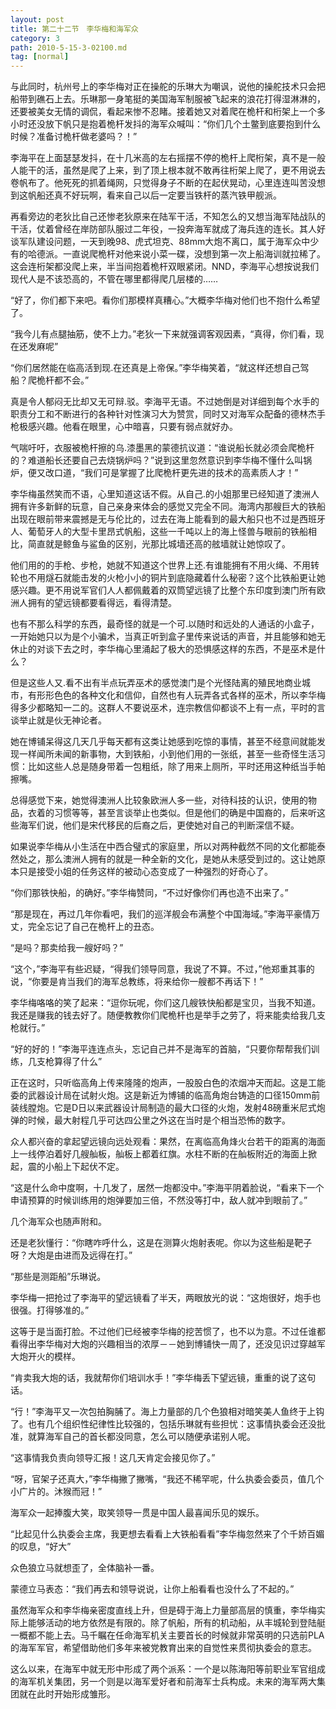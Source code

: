 ```yaml
---
layout: post
title: 第二十二节　李华梅和海军众
category: 3
path: 2010-5-15-3-02100.md
tag: [normal]
---
```


与此同时，杭州号上的李华梅对正在操舵的乐琳大为嘲讽，说他的操舵技术只会把船带到礁石上去。乐琳那一身笔挺的美国海军制服被飞起来的浪花打得湿淋淋的，还要被美女无情的调侃，看起来惨不忍睹。接着她又对着爬在桅杆和桁架上一个多小时还没放下帆只是抱着桅杆发抖的海军众喊叫：“你们几个土鳖到底要抱到什么时候？准备讨桅杆做老婆吗？！”

李海平在上面瑟瑟发抖，在十几米高的左右摇摆不停的桅杆上爬桁架，真不是一般人能干的活，虽然是爬了上来，到了顶上根本就不敢再往桁架上爬了，更不用说去卷帆布了。他死死的抓着绳网，只觉得身子不断的在起伏晃动，心里连连叫苦没想到这帆船还真不好玩啊，看来自己以后一定要当铁杆的蒸汽铁甲舰派。

再看旁边的老狄比自己还惨老狄原来在陆军干活，不知怎么的又想当海军陆战队的干活，仗着曾经在岸防部队服过二年役，一投奔海军就成了海兵连的连长。其人好谈军队建设问题，一天到晚98、虎式坦克、88mm大炮不离口，属于海军众中少有的哈德派。一直说爬桅杆对他来说小菜一碟，没想到第一次上船海训就拉稀了。这会连桁架都没爬上来，半当间抱着桅杆双眼紧闭。NND，李海平心想按说我们现代人是不该恐高的，不管在哪里都得爬几层楼的……

“好了，你们都下来吧。看你们那模样真糟心。”大概李华梅对他们也不抱什么希望了。

“我今儿有点腿抽筋，使不上力。”老狄一下来就强调客观因素，“真得，你们看，现在还发麻呢”

“你们居然能在临高活到现.在还真是上帝保。”李华梅笑着，“就这样还想自己驾船？爬桅杆都不会。”

真是令人郁闷无比却又无可辩.驳。李海平无语。不过她倒是对详细到每个水手的职责分工和不断进行的各种针对性演习大为赞赏，同时又对海军众配备的德林杰手枪极感兴趣。他看在眼里，心中暗喜，只要有弱点就好办。

气喘吁吁，衣服被桅杆擦的乌.漆墨黑的蒙德抗议道：“谁说船长就必须会爬桅杆的？难道船长还要自己去烧锅炉吗？”说到这里忽然意识到李华梅不懂什么叫锅炉，便又改口道，“我们可是掌握了比爬桅杆更先进的技术的高素质人才！”

李华梅虽然笑而不语，心里知道这话不假。从自己.的小姐那里已经知道了澳洲人拥有许多新鲜的玩意，自己亲身来体会的感觉又完全不同。海湾内那艘巨大的铁船出现在眼前带来震撼是无与伦比的，过去在海上能看到的最大船只也不过是西班牙人、葡萄牙人的大型卡里昂式帆船，这些一千吨以上的海上怪兽与眼前的铁船相比，简直就是鲸鱼与鲨鱼的区别，光那比城墙还高的舷墙就让她惊叹了。

他们用的的手枪、步枪，她就不知道这个世界上还.有谁能拥有不用火绳、不用转轮也不用燧石就能击发的火枪小小的铜片到底隐藏着什么秘密？这个比铁船更让她感兴趣。更不用说军官们人人都佩戴着的双筒望远镜了比整个东印度到澳门所有欧洲人拥有的望远镜都要看得远，看得清楚。

也有不那么科学的东西，最奇怪的就是一个可.以随时和远处的人通话的小盒子，一开始她只以为是个小骗术，当真正听到盒子里传来说话的声音，并且能够和她无休止的对谈下去之时，李华梅心里涌起了极大的恐惧感这样的东西，不是巫术是什么？

但是这些人又.看不出有半点玩弄巫术的感觉澳门是个光怪陆离的殖民地商业城市，有形形色色的各种文化和信仰，自然也有人玩弄各式各样的巫术，所以李华梅得多少都略知一二的。这群人不要说巫术，连宗教信仰都谈不上有一点，平时的言谈举止就是伙无神论者。

她在博铺呆得这几天几乎每天都有这类让她感到吃惊的事情，甚至不经意间就能发现一样闻所未闻的新事物，大到铁船，小到他们用的一张纸，甚至一些奇怪生活习惯：比如这些人总是随身带着一包粗纸，除了用来上厕所，平时还用这种纸当手帕擦嘴。

总得感觉下来，她觉得澳洲人比较象欧洲人多一些，对待科技的认识，使用的物品，衣着的习惯等等，甚至言谈举止也类似。但是他们的确是中国裔的，后来听这些海军们说，他们是宋代移民的后裔之后，更使她对自己的判断深信不疑。

如果说李华梅从小生活在中西合璧式的家庭里，所以对两种截然不同的文化都能泰然处之，那么澳洲人拥有的就是一种全新的文化，是她从未感受到过的。这让她原本只是接受小姐的任务这样的被动心态变成了一种强烈的好奇心了。

“你们那铁快船，的确好。”李华梅赞同，“不过好像你们再也造不出来了。”

“那是现在，再过几年你看吧，我们的巡洋舰会布满整个中国海域。”李海平豪情万丈，完全忘记了自己在桅杆上的丑态。

“是吗？那卖给我一艘好吗？”

“这个，”李海平有些迟疑，“得我们领导同意，我说了不算。不过，”他郑重其事的说，“你要是肯当我们的海军总教练，将来给你一艘都不再话下！”

李华梅咯咯的笑了起来：“逗你玩呢，你们这几艘铁快船都是宝贝，当我不知道。我还是赚我的钱去好了。随便教教你们爬桅杆也是举手之劳了，将来能卖给我几支枪就行。”

“好的好的！”李海平连连点头，忘记自己并不是海军的首脑，“只要你帮帮我们训练，几支枪算得了什么”

正在这时，只听临高角上传来隆隆的炮声，一股股白色的浓烟冲天而起。这是工能委的武器设计局在试射火炮。这是新近为博铺的临高角炮台铸造的口径150mm前装线膛炮。它是D日以来武器设计局制造的最大口径的火炮，发射48磅重米尼式炮弹的时候，最大射程几乎可达四公里之外这在当时是个相当恐怖的数字。

众人都兴奋的拿起望远镜向远处观看：果然，在离临高角烽火台若干的距离的海面上一线停泊着好几艘舢板，舢板上都着红旗。水柱不断的在舢板附近的海面上掀起，震的小船上下起伏不定。

“这是什么命中度啊，十几发了，居然一炮都没中。”李海平阴着脸说，“看来下一个申请预算的时候训练用的炮弹要加三倍，不然没等打中，敌人就冲到眼前了。”

几个海军众也随声附和。

还是老狄懂行：“你瞎咋呼什么，这是在测算火炮射表呢。你以为这些船是靶子呀？大炮是由进而及远得在打。”

“那些是测距船”乐琳说。

李华梅一把抢过了李海平的望远镜看了半天，两眼放光的说：“这炮很好，炮手也很强。打得够准的。”

这等于是当面打脸。不过他们已经被李华梅的挖苦惯了，也不以为意。不过任谁都看得出李华梅对大炮的兴趣相当的浓厚－－她到博铺快一周了，还没见识过穿越军大炮开火的模样。

“肯卖我大炮的话，我就帮你们培训水手！”李华梅丢下望远镜，重重的说了这句话。

“行！”李海平又一次包拍胸脯了。海上力量部的几个色狼相对暗笑美人鱼终于上钩了。也有几个组织性纪律性比较强的，包括乐琳就有些担忧：这事情执委会还没批准，就算海军自己的首长都没同意，怎么可以随便承诺别人呢。

“这事情我负责向领导汇报！这几天肯定会接见你了。”

“呀，官架子还真大，”李华梅撇了撇嘴，“我还不稀罕呢，什么执委会委员，值几个小广片的。沐猴而冠！”

海军众一起捧腹大笑，取笑领导一贯是中国人最喜闻乐见的娱乐。

“比起见什么执委会主席，我更想去看看上大铁船看看”李华梅忽然来了个千娇百媚的叹息，“好大”

众色狼立马就想歪了，全体脑补一番。

蒙德立马表态：“我们再去和领导说说，让你上船看看也没什么了不起的。”

虽然海军众和李华梅亲密度直线上升，但是碍于海上力量部高层的慎重，李华梅实际上能够活动的地方依然是有限的。除了帆船，所有的机动船，从丰城轮到登陆艇一概都不能上去。马千瞩在任命海军机关主要首长的时候就非常英明的只选前PLA的海军军官，希望借助他们多年来被党教育出来的自觉性来贯彻执委会的意志。

这么以来，在海军中就无形中形成了两个派系：一个是以陈海阳等前职业军官组成的海军机关集团，另一个则是以海军爱好者和前海军士兵构成。未来的海军两大集团就在此时开始形成雏形。